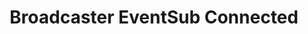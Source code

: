 ---
title: Broadcaster EventSub Connected
description: Trigger for when EventSub is Connected for the Twitch Broadcaster
version: 0.2.3
twitchService: EventSub
variables: []
---